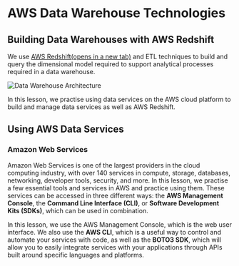 # AWS Data Warehouse Technologies

## Building Data Warehouses with AWS Redshift

We use  [AWS Redshift(opens in a new tab)](https://aws.amazon.com/redshift/)  and ETL techniques to build and query the dimensional model required to support analytical processes required in a data warehouse.

![Data Warehouse Architecture](https://video.udacity-data.com/topher/2022/November/6384c273_screen-shot-2022-11-28-at-8.14.50-am/screen-shot-2022-11-28-at-8.14.50-am.jpeg)


In this lesson, we practise using data services on the AWS cloud platform to build and manage data services as well as AWS Redshift.


## Using AWS Data Services

### Amazon Web Services

Amazon Web Services is one of the largest providers in the cloud computing industry, with over 140 services in compute, storage, databases, networking, developer tools, security, and more. In this lesson, we practise a few essential tools and services in AWS and practice using them. These services can be accessed in three different ways: the **AWS Management Console**, the **Command Line Interface (CLI)**, or **Software Development Kits (SDKs)**, which can be used in combination.

In this lesson, we use the AWS Management Console, which is the web user interface. We also use the **AWS CLI**, which is a useful way to control and automate your services with code, as well as the **BOTO3 SDK**, which will allow you to easily integrate services with your applications through APIs built around specific languages and platforms.
